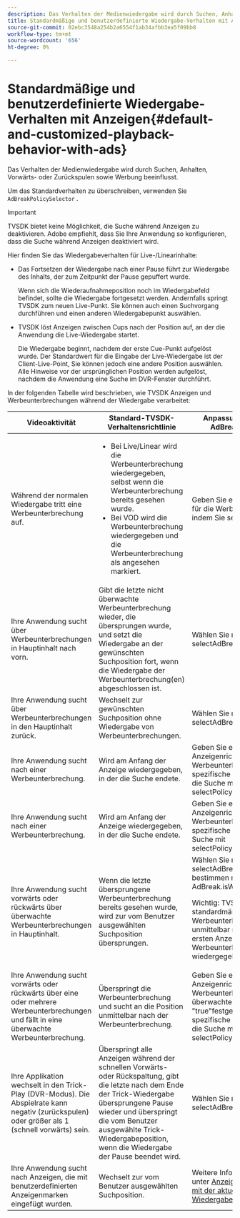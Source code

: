 ```yaml
---
description: Das Verhalten der Medienwiedergabe wird durch Suchen, Anhalten, Vorwärts- oder Zurückspulen sowie Werbung beeinflusst.
title: Standardmäßige und benutzerdefinierte Wiedergabe-Verhalten mit Anzeigen
source-git-commit: 02ebc3548a254b2a6554f1ab34afbb3ea5f09bb8
workflow-type: tm+mt
source-wordcount: '656'
ht-degree: 0%

---
```


# Standardmäßige und benutzerdefinierte Wiedergabe-Verhalten mit Anzeigen{#default-and-customized-playback-behavior-with-ads}

Das Verhalten der Medienwiedergabe wird durch Suchen, Anhalten, Vorwärts- oder Zurückspulen sowie Werbung beeinflusst.

Um das Standardverhalten zu überschreiben, verwenden Sie `AdBreakPolicySelector` .

>[!IMPORTANT]
>
>TVSDK bietet keine Möglichkeit, die Suche während Anzeigen zu deaktivieren. Adobe empfiehlt, dass Sie Ihre Anwendung so konfigurieren, dass die Suche während Anzeigen deaktiviert wird.

Hier finden Sie das Wiedergabeverhalten für Live-/Linearinhalte:

* Das Fortsetzen der Wiedergabe nach einer Pause führt zur Wiedergabe des Inhalts, der zum Zeitpunkt der Pause gepuffert wurde.

  Wenn sich die Wiederaufnahmeposition noch im Wiedergabefeld befindet, sollte die Wiedergabe fortgesetzt werden. Andernfalls springt TVSDK zum neuen Live-Punkt. Sie können auch einen Suchvorgang durchführen und einen anderen Wiedergabepunkt auswählen.
* TVSDK löst Anzeigen zwischen Cups nach der Position auf, an der die Anwendung die Live-Wiedergabe startet.

  Die Wiedergabe beginnt, nachdem der erste Cue-Punkt aufgelöst wurde. Der Standardwert für die Eingabe der Live-Wiedergabe ist der Client-Live-Point, Sie können jedoch eine andere Position auswählen. Alle Hinweise vor der ursprünglichen Position werden aufgelöst, nachdem die Anwendung eine Suche im DVR-Fenster durchführt.

In der folgenden Tabelle wird beschrieben, wie TVSDK Anzeigen und Werbeunterbrechungen während der Wiedergabe verarbeitet:

<table id="table_466538B1C2A646B89EB4F9AA111203BE"> 
 <thead> 
  <tr> 
   <th colname="col1" class="entry"> Videoaktivität </th> 
   <th colname="col2" class="entry"> Standard-TVSDK-Verhaltensrichtlinie </th> 
   <th colname="col3" class="entry">Anpassung verfügbar über <span class="codeph"> AdBreakPolicySelector </span> </th> 
  </tr>
 </thead>
 <tbody> 
  <tr> 
   <td colname="col1"> Während der normalen Wiedergabe tritt eine Werbeunterbrechung auf. </td> 
   <td colname="col2"> 
    <ul id="ul_10D2638676EA4ADDA718E61BD4FDC1D2"> 
     <li id="li_D5CC30F063934C738971E2E8AF00C137"> Bei Live/Linear wird die Werbeunterbrechung wiedergegeben, selbst wenn die Werbeunterbrechung bereits gesehen wurde. </li> 
     <li id="li_D962C0938DA74186AE99D117E5A74E38">Bei VOD wird die Werbeunterbrechung wiedergegeben und die Werbeunterbrechung als angesehen markiert. </li> 
    </ul> </td> 
   <td colname="col3">Geben Sie eine andere Richtlinie für die Werbeunterbrechung an, indem Sie <span class="codeph"> selectPolicyForAdBreak</span>. </td> 
  </tr> 
  <tr> 
   <td colname="col1"> Ihre Anwendung sucht über Werbeunterbrechungen in Hauptinhalt nach vorn. </td> 
   <td colname="col2"> Gibt die letzte nicht überwachte Werbeunterbrechung wieder, die übersprungen wurde, und setzt die Wiedergabe an der gewünschten Suchposition fort, wenn die Wiedergabe der Werbeunterbrechung(en) abgeschlossen ist. </td> 
   <td colname="col3">Wählen Sie mithilfe von <span class="codeph"> selectAdBreaksToPlay</span>. </td> 
  </tr> 
  <tr> 
   <td colname="col1"> Ihre Anwendung sucht über Werbeunterbrechungen in den Hauptinhalt zurück. </td> 
   <td colname="col2"> Wechselt zur gewünschten Suchposition ohne Wiedergabe von Werbeunterbrechungen. </td> 
   <td colname="col3">Wählen Sie mithilfe von <span class="codeph"> selectAdBreaksToPlay</span>.                      </td> 
  </tr> 
  <tr> 
   <td colname="col1"> Ihre Anwendung sucht nach einer Werbeunterbrechung. </td> 
   <td colname="col2"> Wird am Anfang der Anzeige wiedergegeben, in der die Suche endete. </td> 
   <td colname="col3">Geben Sie eine andere Anzeigenrichtlinie für die Werbeunterbrechung und für die spezifische Anzeige an, bei der die Suche mit <span class="codeph"> selectPolicyForSeekIntoAd</span>. </td> 
  </tr> 
  <tr> 
   <td colname="col1"> Ihre Anwendung sucht nach einer Werbeunterbrechung. </td> 
   <td colname="col2"> Wird am Anfang der Anzeige wiedergegeben, in der die Suche endete. </td> 
   <td colname="col3">Geben Sie eine andere Anzeigenrichtlinie für die Werbeunterbrechung und für die spezifische Anzeige an, in der die Suche mit <span class="codeph"> selectPolicyForSeekIntoAd</span>. </td> 
  </tr> 
  <tr> 
   <td colname="col1"> Ihre Anwendung sucht vorwärts oder rückwärts über überwachte Werbeunterbrechungen in Hauptinhalt. </td> 
   <td colname="col2"> Wenn die letzte übersprungene Werbeunterbrechung bereits gesehen wurde, wird zur vom Benutzer ausgewählten Suchposition übersprungen. </td> 
   <td colname="col3">Wählen Sie mithilfe von <span class="codeph"> selectAdBreaksToPlay</span> und bestimmen mithilfe von <span class="codeph"> AdBreak.isWatched</span> . <p>Wichtig: TVSDK markiert standardmäßig eine Werbeunterbrechung, wie sie unmittelbar nach Eingabe der ersten Anzeige in der Werbeunterbrechung wiedergegeben wurde. </p> </td> 
  </tr> 
  <tr> 
   <td colname="col1"> Ihre Anwendung sucht vorwärts oder rückwärts über eine oder mehrere Werbeunterbrechungen und fällt in eine überwachte Werbeunterbrechung. </td> 
   <td colname="col2"> Überspringt die Werbeunterbrechung und sucht an die Position unmittelbar nach der Werbeunterbrechung. </td> 
   <td colname="col3">Geben Sie eine andere Anzeigenrichtlinie für die Werbeunterbrechung (wobei der überwachte Status auf "true"festgelegt ist) und für die spezifische Anzeige an, bei der die Suche mit <span class="codeph"> selectPolicyForSeekIntoAd</span>. </td> 
  </tr> 
  <tr> 
   <td colname="col1"> Ihre Applikation wechselt in den Trick-Play (DVR-Modus). Die Abspielrate kann negativ (zurückspulen) oder größer als 1 (schnell vorwärts) sein. </td> 
   <td colname="col2"> Überspringt alle Anzeigen während der schnellen Vorwärts- oder Rückspaltung, gibt die letzte nach dem Ende der Trick-Wiedergabe übersprungene Pause wieder und überspringt die vom Benutzer ausgewählte Trick-Wiedergabeposition, wenn die Wiedergabe der Pause beendet wird. </td> 
   <td colname="col3">Wählen Sie mithilfe von <span class="codeph"> selectAdBreaksToPlay</span>. </td> 
  </tr> 
  <tr> 
   <td colname="col1"> Ihre Anwendung sucht nach Anzeigen, die mit benutzerdefinierten Anzeigenmarken eingefügt wurden. </td> 
   <td colname="col2"> Wechselt zur vom Benutzer ausgewählten Suchposition. </td> 
   <td colname="col3">Weitere Informationen finden Sie unter <a href="../../tvsdk-2.7-for-android/content-playback-options/ui-configure/t-psdk-android-2.7-ui-seek-scrub-bar-display.md" format="dita" scope="local"> Anzeigen einer Suchleiste mit der aktuellen Wiedergabeposition ...</a> </td> 
  </tr> 
 </tbody> 
</table>
